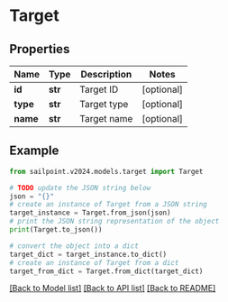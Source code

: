 # Target


## Properties

Name | Type | Description | Notes
------------ | ------------- | ------------- | -------------
**id** | **str** | Target ID | [optional] 
**type** | **str** | Target type | [optional] 
**name** | **str** | Target name | [optional] 

## Example

```python
from sailpoint.v2024.models.target import Target

# TODO update the JSON string below
json = "{}"
# create an instance of Target from a JSON string
target_instance = Target.from_json(json)
# print the JSON string representation of the object
print(Target.to_json())

# convert the object into a dict
target_dict = target_instance.to_dict()
# create an instance of Target from a dict
target_from_dict = Target.from_dict(target_dict)
```
[[Back to Model list]](../README.md#documentation-for-models) [[Back to API list]](../README.md#documentation-for-api-endpoints) [[Back to README]](../README.md)


